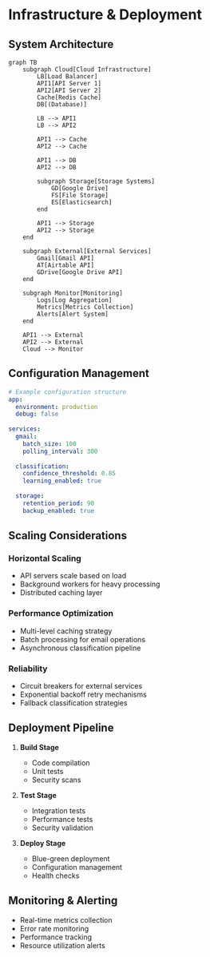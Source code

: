 # Infrastructure & Deployment

## System Architecture

```mermaid
graph TB
    subgraph Cloud[Cloud Infrastructure]
        LB[Load Balancer]
        API1[API Server 1]
        API2[API Server 2]
        Cache[Redis Cache]
        DB[(Database)]
        
        LB --> API1
        LB --> API2
        
        API1 --> Cache
        API2 --> Cache
        
        API1 --> DB
        API2 --> DB
        
        subgraph Storage[Storage Systems]
            GD[Google Drive]
            FS[File Storage]
            ES[Elasticsearch]
        end
        
        API1 --> Storage
        API2 --> Storage
    end
    
    subgraph External[External Services]
        Gmail[Gmail API]
        AT[Airtable API]
        GDrive[Google Drive API]
    end
    
    subgraph Monitor[Monitoring]
        Logs[Log Aggregation]
        Metrics[Metrics Collection]
        Alerts[Alert System]
    end

    API1 --> External
    API2 --> External
    Cloud --> Monitor
```

## Configuration Management

```yaml
# Example configuration structure
app:
  environment: production
  debug: false
  
services:
  gmail:
    batch_size: 100
    polling_interval: 300
    
  classification:
    confidence_threshold: 0.85
    learning_enabled: true
    
  storage:
    retention_period: 90
    backup_enabled: true
```

## Scaling Considerations

### Horizontal Scaling
- API servers scale based on load
- Background workers for heavy processing
- Distributed caching layer

### Performance Optimization
- Multi-level caching strategy
- Batch processing for email operations
- Asynchronous classification pipeline

### Reliability
- Circuit breakers for external services
- Exponential backoff retry mechanisms
- Fallback classification strategies

## Deployment Pipeline

1. **Build Stage**
   - Code compilation
   - Unit tests
   - Security scans

2. **Test Stage**
   - Integration tests
   - Performance tests
   - Security validation

3. **Deploy Stage**
   - Blue-green deployment
   - Configuration management
   - Health checks

## Monitoring & Alerting

- Real-time metrics collection
- Error rate monitoring
- Performance tracking
- Resource utilization alerts 